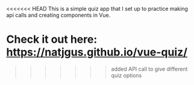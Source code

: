 <<<<<<< HEAD
This is a simple quiz app that I set up to practice making api calls and creating components in Vue. 

Check it out here: https://natjgus.github.io/vue-quiz/
=======
>>>>>>> added API call to give different quiz options
